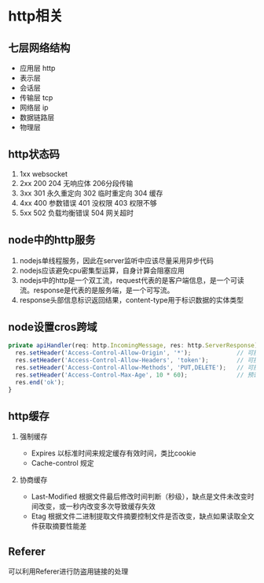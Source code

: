 # http相关

## 七层网络结构

- 应用层 http
- 表示层
- 会话层
- 传输层 tcp
- 网络层 ip
- 数据链路层
- 物理层

## http状态码

1. 1xx websocket
2. 2xx 200 204 无响应体 206分段传输
3. 3xx 301 永久重定向 302 临时重定向 304 缓存
4. 4xx 400 参数错误 401 没权限 403 权限不够
5. 5xx 502 负载均衡错误 504 网关超时

## node中的http服务

1. nodejs单线程服务，因此在server监听中应该尽量采用异步代码
2. nodejs应该避免cpu密集型运算，自身计算会阻塞应用
3. nodejs中的http是一个双工流，request代表的是客户端信息，是一个可读流。response是代表的是服务端，是一个可写流。
4. response头部信息标识返回结果，content-type用于标识数据的实体类型

## node设置cros跨域

```typescript
private apiHandler(req: http.IncomingMessage, res: http.ServerResponse) {
  res.setHeader('Access-Control-Allow-Origin', '*');             // 可接收的源
  res.setHeader('Access-Control-Allow-Headers', 'token');        // 可接收的header
  res.setHeader('Access-Control-Allow-Methods', 'PUT,DELETE');   // 可接收的请求方式，get post默认支持
  res.setHeader('Access-Control-Max-Age', 10 * 60);              // 预请求缓存有效时间
  res.end('ok');
}
```

## http缓存

1. 强制缓存

   - Expires 以标准时间来规定缓存有效时间，类比cookie
   - Cache-control 规定

2. 协商缓存

   - Last-Modified 根据文件最后修改时间判断（秒级），缺点是文件未改变时间改变，或一秒内改变多次导致缓存失效
   - Etag 根据文件二进制提取文件摘要控制文件是否改变，缺点如果读取全文件获取摘要性能差

## Referer

可以利用Referer进行防盗用链接的处理
